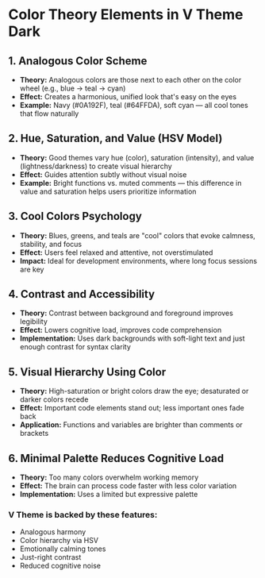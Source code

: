 # Color Theory Elements in V Theme Dark

## 1. Analogous Color Scheme
- **Theory:** Analogous colors are those next to each other on the color wheel (e.g., blue → teal → cyan)
- **Effect:** Creates a harmonious, unified look that's easy on the eyes
- **Example:** Navy (#0A192F), teal (#64FFDA), soft cyan — all cool tones that flow naturally

## 2. Hue, Saturation, and Value (HSV Model)
- **Theory:** Good themes vary hue (color), saturation (intensity), and value (lightness/darkness) to create visual hierarchy
- **Effect:** Guides attention subtly without visual noise
- **Example:** Bright functions vs. muted comments — this difference in value and saturation helps users prioritize information

## 3. Cool Colors Psychology
- **Theory:** Blues, greens, and teals are "cool" colors that evoke calmness, stability, and focus
- **Effect:** Users feel relaxed and attentive, not overstimulated
- **Impact:** Ideal for development environments, where long focus sessions are key

## 4. Contrast and Accessibility
- **Theory:** Contrast between background and foreground improves legibility
- **Effect:** Lowers cognitive load, improves code comprehension
- **Implementation:** Uses dark backgrounds with soft-light text and just enough contrast for syntax clarity

## 5. Visual Hierarchy Using Color
- **Theory:** High-saturation or bright colors draw the eye; desaturated or darker colors recede
- **Effect:** Important code elements stand out; less important ones fade back
- **Application:** Functions and variables are brighter than comments or brackets

## 6. Minimal Palette Reduces Cognitive Load
- **Theory:** Too many colors overwhelm working memory
- **Effect:** The brain can process code faster with less color variation
- **Implementation:** Uses a limited but expressive palette

### V Theme is backed by these features:
- Analogous harmony
- Color hierarchy via HSV
- Emotionally calming tones
- Just-right contrast
- Reduced cognitive noise